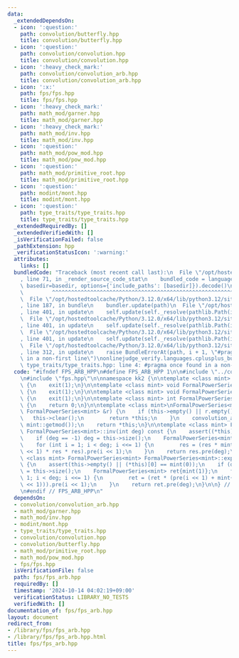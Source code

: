 ```yaml
---
data:
  _extendedDependsOn:
  - icon: ':question:'
    path: convolution/butterfly.hpp
    title: convolution/butterfly.hpp
  - icon: ':question:'
    path: convolution/convolution.hpp
    title: convolution/convolution.hpp
  - icon: ':heavy_check_mark:'
    path: convolution/convolution_arb.hpp
    title: convolution/convolution_arb.hpp
  - icon: ':x:'
    path: fps/fps.hpp
    title: fps/fps.hpp
  - icon: ':heavy_check_mark:'
    path: math_mod/garner.hpp
    title: math_mod/garner.hpp
  - icon: ':heavy_check_mark:'
    path: math_mod/inv.hpp
    title: math_mod/inv.hpp
  - icon: ':question:'
    path: math_mod/pow_mod.hpp
    title: math_mod/pow_mod.hpp
  - icon: ':question:'
    path: math_mod/primitive_root.hpp
    title: math_mod/primitive_root.hpp
  - icon: ':question:'
    path: modint/mont.hpp
    title: modint/mont.hpp
  - icon: ':question:'
    path: type_traits/type_traits.hpp
    title: type_traits/type_traits.hpp
  _extendedRequiredBy: []
  _extendedVerifiedWith: []
  _isVerificationFailed: false
  _pathExtension: hpp
  _verificationStatusIcon: ':warning:'
  attributes:
    links: []
  bundledCode: "Traceback (most recent call last):\n  File \"/opt/hostedtoolcache/Python/3.12.0/x64/lib/python3.12/site-packages/onlinejudge_verify/documentation/build.py\"\
    , line 71, in _render_source_code_stat\n    bundled_code = language.bundle(stat.path,\
    \ basedir=basedir, options={'include_paths': [basedir]}).decode()\n          \
    \         ^^^^^^^^^^^^^^^^^^^^^^^^^^^^^^^^^^^^^^^^^^^^^^^^^^^^^^^^^^^^^^^^^^^^^^^^^^^^^^^^^\n\
    \  File \"/opt/hostedtoolcache/Python/3.12.0/x64/lib/python3.12/site-packages/onlinejudge_verify/languages/cplusplus.py\"\
    , line 187, in bundle\n    bundler.update(path)\n  File \"/opt/hostedtoolcache/Python/3.12.0/x64/lib/python3.12/site-packages/onlinejudge_verify/languages/cplusplus_bundle.py\"\
    , line 401, in update\n    self.update(self._resolve(pathlib.Path(included), included_from=path))\n\
    \  File \"/opt/hostedtoolcache/Python/3.12.0/x64/lib/python3.12/site-packages/onlinejudge_verify/languages/cplusplus_bundle.py\"\
    , line 401, in update\n    self.update(self._resolve(pathlib.Path(included), included_from=path))\n\
    \  File \"/opt/hostedtoolcache/Python/3.12.0/x64/lib/python3.12/site-packages/onlinejudge_verify/languages/cplusplus_bundle.py\"\
    , line 401, in update\n    self.update(self._resolve(pathlib.Path(included), included_from=path))\n\
    \  File \"/opt/hostedtoolcache/Python/3.12.0/x64/lib/python3.12/site-packages/onlinejudge_verify/languages/cplusplus_bundle.py\"\
    , line 312, in update\n    raise BundleErrorAt(path, i + 1, \"#pragma once found\
    \ in a non-first line\")\nonlinejudge_verify.languages.cplusplus_bundle.BundleErrorAt:\
    \ type_traits/type_traits.hpp: line 4: #pragma once found in a non-first line\n"
  code: "#ifndef FPS_ARB_HPP\n#define FPS_ARB_HPP 1\n\n#include \"../convolution/convolution_arb.hpp\"\
    \n#include \"fps.hpp\"\n\nnamespace kk2 {\n\ntemplate <class mint> void FormalPowerSeries<mint>::but()\
    \ {\n    exit(1);\n}\n\ntemplate <class mint> void FormalPowerSeries<mint>::ibut()\
    \ {\n    exit(1);\n}\n\ntemplate <class mint> void FormalPowerSeries<mint>::db()\
    \ {\n    exit(1);\n}\n\ntemplate <class mint> int FormalPowerSeries<mint>::but_pr()\
    \ {\n    return 0;\n}\n\ntemplate <class mint>\nFormalPowerSeries<mint> &FormalPowerSeries<mint>::operator*=(const\
    \ FormalPowerSeries<mint> &r) {\n    if (this->empty() || r.empty()) {\n     \
    \   this->clear();\n        return *this;\n    }\n    convolution_arb(*this, r,\
    \ mint::getmod());\n    return *this;\n}\n\ntemplate <class mint> FormalPowerSeries<mint>\
    \ FormalPowerSeries<mint>::inv(int deg) const {\n    assert((*this)[0] != mint(0));\n\
    \    if (deg == -1) deg = this->size();\n    FormalPowerSeries<mint> res{(*this)[0].inv()};\n\
    \    for (int i = 1; i < deg; i <<= 1) {\n        res = (res * mint(2) - this->pre(i\
    \ << 1) * res * res).pre(i << 1);\n    }\n    return res.pre(deg);\n}\n\ntemplate\
    \ <class mint> FormalPowerSeries<mint> FormalPowerSeries<mint>::exp(int deg) const\
    \ {\n    assert(this->empty() || (*this)[0] == mint(0));\n    if (deg == -1) deg\
    \ = this->size();\n    FormalPowerSeries<mint> ret{mint(1)};\n    for (int i =\
    \ 1; i < deg; i <<= 1) {\n        ret = (ret * (pre(i << 1) + mint{1} - ret.log(i\
    \ << 1))).pre(i << 1);\n    }\n    return ret.pre(deg);\n}\n\n} // namespace kk2\n\
    \n#endif // FPS_ARB_HPP\n"
  dependsOn:
  - convolution/convolution_arb.hpp
  - math_mod/garner.hpp
  - math_mod/inv.hpp
  - modint/mont.hpp
  - type_traits/type_traits.hpp
  - convolution/convolution.hpp
  - convolution/butterfly.hpp
  - math_mod/primitive_root.hpp
  - math_mod/pow_mod.hpp
  - fps/fps.hpp
  isVerificationFile: false
  path: fps/fps_arb.hpp
  requiredBy: []
  timestamp: '2024-10-14 04:02:19+09:00'
  verificationStatus: LIBRARY_NO_TESTS
  verifiedWith: []
documentation_of: fps/fps_arb.hpp
layout: document
redirect_from:
- /library/fps/fps_arb.hpp
- /library/fps/fps_arb.hpp.html
title: fps/fps_arb.hpp
---
```


